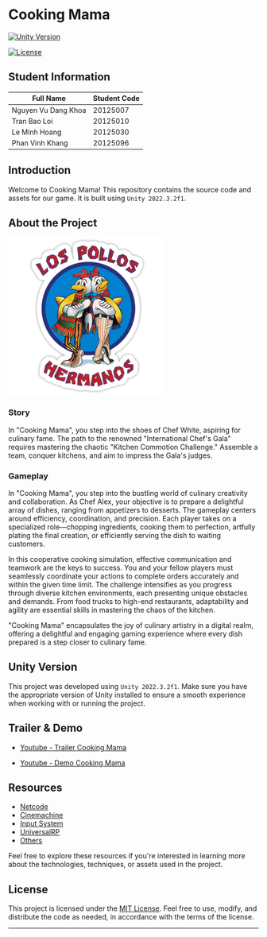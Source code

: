 # Cooking Mama

[![Unity Version](https://img.shields.io/badge/unity-2022.3.2f1-blue.svg)](https://unity3d.com/get-unity/download/archive)

[![License](https://img.shields.io/badge/license-MIT-blue.svg)](LICENSE)

## Student Information

**Full Name** | **Student Code**
---------|----------
Nguyen Vu Dang Khoa | 20125007
Tran Bao Loi | 20125010
Le Minh Hoang | 20125030
Phan Vinh Khang | 20125096

## Introduction

Welcome to Cooking Mama! This repository contains the source code and assets for our game. It is built using `Unity 2022.3.2f1`.

## About the Project

![Poster](Los_Pollos_Hermanos_logo.png)

### Story

In "Cooking Mama", you step into the shoes of Chef White, aspiring for culinary fame. The path to the renowned "International Chef's Gala" requires mastering the chaotic "Kitchen Commotion Challenge." Assemble a team, conquer kitchens, and aim to impress the Gala's judges.

### Gameplay

In "Cooking Mama", you step into the bustling world of culinary creativity and collaboration. As Chef Alex, your objective is to prepare a delightful array of dishes, ranging from appetizers to desserts. The gameplay centers around efficiency, coordination, and precision. Each player takes on a specialized role—chopping ingredients, cooking them to perfection, artfully plating the final creation, or efficiently serving the dish to waiting customers.

In this cooperative cooking simulation, effective communication and teamwork are the keys to success. You and your fellow players must seamlessly coordinate your actions to complete orders accurately and within the given time limit. The challenge intensifies as you progress through diverse kitchen environments, each presenting unique obstacles and demands. From food trucks to high-end restaurants, adaptability and agility are essential skills in mastering the chaos of the kitchen.

"Cooking Mama" encapsulates the joy of culinary artistry in a digital realm, offering a delightful and engaging gaming experience where every dish prepared is a step closer to culinary fame.

## Unity Version

This project was developed using `Unity 2022.3.2f1`. Make sure you have the appropriate version of Unity installed to ensure a smooth experience when working with or running the project.

## Trailer & Demo

- [Youtube - Trailer Cooking Mama](https://www.youtube.com/watch?v=SB2J1CgpAf8)

- [Youtube - Demo Cooking Mama](https://youtu.be/KWdRmlKk5tQ)

## Resources

- [Netcode](https://unity.com/products/netcode)
- [Cinemachine](https://unity.com/unity/features/editor/art-and-design/cinemachine)
- [Input System](https://docs.unity3d.com/Packages/com.unity.inputsystem@1.7/manual/index.html)
- [UniversalRP](https://docs.unity3d.com/Packages/com.unity.render-pipelines.universal@7.0/manual/getting-started-with-universalrp.html)
- [Others](https://google.com)

Feel free to explore these resources if you're interested in learning more about the technologies, techniques, or assets used in the project.

## License

This project is licensed under the [MIT License](LICENSE). Feel free to use, modify, and distribute the code as needed, in accordance with the terms of the license.

---
